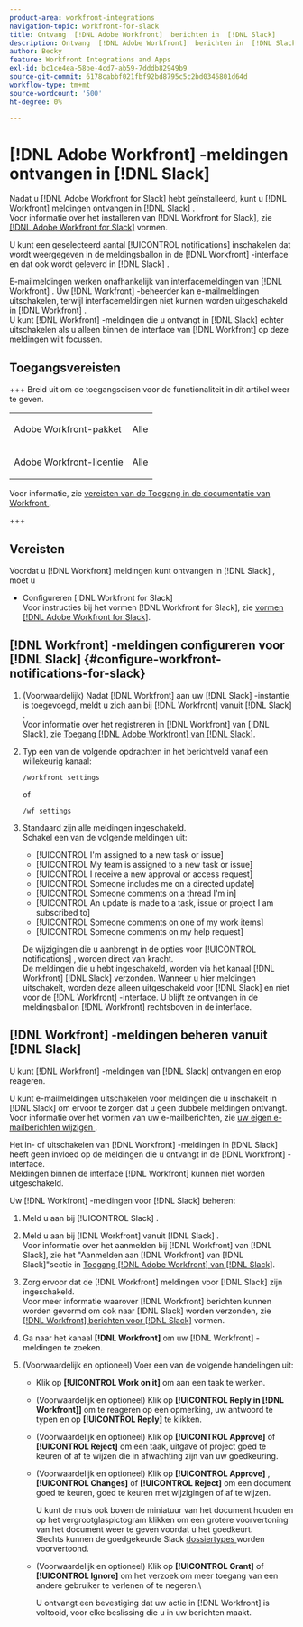 ```yaml
---
product-area: workfront-integrations
navigation-topic: workfront-for-slack
title: Ontvang  [!DNL Adobe Workfront]  berichten in  [!DNL Slack]
description: Ontvang  [!DNL Adobe Workfront]  berichten in  [!DNL Slack]
author: Becky
feature: Workfront Integrations and Apps
exl-id: bc1ce4ea-58be-4cd7-ab59-7dddb82949b9
source-git-commit: 6178cabbf021fbf92bd8795c5c2bd0346801d64d
workflow-type: tm+mt
source-wordcount: '500'
ht-degree: 0%

---
```


# [!DNL Adobe Workfront] -meldingen ontvangen in [!DNL Slack]

<!--
<p data-mc-conditions="QuicksilverOrClassic.Draft mode">(NOTE: Alina: *** Linked to Accessing Workfront from Slack.***Some of this information is duplicating in Accessing Workfront from Slack (also screen shots))</p>
-->

Nadat u [!DNL Adobe Workfront for Slack] hebt geïnstalleerd, kunt u [!DNL Workfront] meldingen ontvangen in [!DNL Slack] .\
Voor informatie over het installeren van [!DNL Workfront for Slack], zie [  [!DNL Adobe Workfront for Slack]](../../workfront-integrations-and-apps/using-workfront-with-slack/configure-workfront-for-slack.md) vormen.

U kunt een geselecteerd aantal [!UICONTROL notifications] inschakelen dat wordt weergegeven in de meldingsballon in de [!DNL Workfront] -interface en dat ook wordt geleverd in [!DNL Slack] .

E-mailmeldingen werken onafhankelijk van interfacemeldingen van [!DNL Workfront] . Uw [!DNL Workfront] -beheerder kan e-mailmeldingen uitschakelen, terwijl interfacemeldingen niet kunnen worden uitgeschakeld in [!DNL Workfront] .\
U kunt [!DNL Workfront] -meldingen die u ontvangt in [!DNL Slack] echter uitschakelen als u alleen binnen de interface van [!DNL Workfront] op deze meldingen wilt focussen.

## Toegangsvereisten

+++ Breid uit om de toegangseisen voor de functionaliteit in dit artikel weer te geven.

<table style="table-layout:auto"> 
 <col> 
 <col> 
 <tbody> 
  <tr> 
   <td role="rowheader">Adobe Workfront-pakket</td> 
   <td> <p>Alle</p> </td> 
  </tr> 
  <tr> 
   <td role="rowheader">Adobe Workfront-licentie</td> 
   <td> <p>Alle</p>
  </tr> 
 </tbody> 
</table>

Voor informatie, zie [ vereisten van de Toegang in de documentatie van Workfront ](/help/quicksilver/administration-and-setup/add-users/access-levels-and-object-permissions/access-level-requirements-in-documentation.md).

+++

## Vereisten

Voordat u [!DNL Workfront] meldingen kunt ontvangen in [!DNL Slack] , moet u

* Configureren [!DNL Workfront for Slack]\
   Voor instructies bij het vormen [!DNL Workfront for Slack], zie [ vormen  [!DNL Adobe Workfront for Slack]](../../workfront-integrations-and-apps/using-workfront-with-slack/configure-workfront-for-slack.md).

## [!DNL Workfront] -meldingen configureren voor [!DNL Slack] {#configure-workfront-notifications-for-slack}

1. (Voorwaardelijk) Nadat [!DNL Workfront] aan uw [!DNL Slack] -instantie is toegevoegd, meldt u zich aan bij [!DNL Workfront] vanuit [!DNL Slack] .\
   Voor informatie over het registreren in [!DNL Workfront] van [!DNL Slack], zie [ Toegang  [!DNL Adobe Workfront]  van  [!DNL Slack]](../../workfront-integrations-and-apps/using-workfront-with-slack/access-workfront-from-slack.md).

1. Typ een van de volgende opdrachten in het berichtveld vanaf een willekeurig kanaal:

   `/workfront settings`

   of

   `/wf settings`

1. Standaard zijn alle meldingen ingeschakeld.\
   Schakel een van de volgende meldingen uit:

   * [!UICONTROL I'm assigned to a new task or issue]
   * [!UICONTROL My team is assigned to a new task or issue]
   * [!UICONTROL I receive a new approval or access request]
   * [!UICONTROL Someone includes me on a directed update]
   * [!UICONTROL Someone comments on a thread I'm in]
   * [!UICONTROL An update is made to a task, issue or project I am subscribed to]
   * [!UICONTROL Someone comments on one of my work items]
   * [!UICONTROL Someone comments on my help request]

   De wijzigingen die u aanbrengt in de opties voor [!UICONTROL notifications] , worden direct van kracht.\
   De meldingen die u hebt ingeschakeld, worden via het kanaal [!DNL Workfront] [!DNL Slack] verzonden. Wanneer u hier meldingen uitschakelt, worden deze alleen uitgeschakeld voor [!DNL Slack] en niet voor de [!DNL Workfront] -interface. U blijft ze ontvangen in de meldingsballon [!DNL Workfront] rechtsboven in de interface.

## [!DNL Workfront] -meldingen beheren vanuit [!DNL Slack]

U kunt [!DNL Workfront] -meldingen van [!DNL Slack] ontvangen en erop reageren.

U kunt e-mailmeldingen uitschakelen voor meldingen die u inschakelt in [!DNL Slack] om ervoor te zorgen dat u geen dubbele meldingen ontvangt.\
Voor informatie over het vormen van uw e-mailberichten, zie [ uw eigen e-mailberichten wijzigen ](../../workfront-basics/using-notifications/activate-or-deactivate-your-own-event-notifications.md).

Het in- of uitschakelen van [!DNL Workfront] -meldingen in [!DNL Slack] heeft geen invloed op de meldingen die u ontvangt in de [!DNL Workfront] -interface.\
Meldingen binnen de interface [!DNL Workfront] kunnen niet worden uitgeschakeld.

Uw [!DNL Workfront] -meldingen voor [!DNL Slack] beheren:

1. Meld u aan bij [!UICONTROL Slack] .
1. Meld u aan bij [!DNL Workfront] vanuit [!DNL Slack] .\
   Voor informatie over het aanmelden bij [!DNL Workfront] van [!DNL Slack], zie het &quot;Aanmelden aan [!DNL Workfront] van [!DNL Slack]&quot;sectie in [ Toegang  [!DNL Adobe Workfront]  van  [!DNL Slack]](../../workfront-integrations-and-apps/using-workfront-with-slack/access-workfront-from-slack.md).

1. Zorg ervoor dat de [!DNL Workfront] meldingen voor [!DNL Slack] zijn ingeschakeld.\
   Voor meer informatie waarover [!DNL Workfront] berichten kunnen worden gevormd om ook naar [!DNL Slack] worden verzonden, zie [  [!DNL Workfront]  berichten voor  [!DNL Slack]](#configure-workfront-notifications-for-slack-configure-workfront-notifications-for-slack) vormen.

1. Ga naar het kanaal **[!DNL Workfront]** om uw [!DNL Workfront] -meldingen te zoeken.
1. (Voorwaardelijk en optioneel) Voer een van de volgende handelingen uit:

   * Klik op **[!UICONTROL Work on it]** om aan een taak te werken.

   * (Voorwaardelijk en optioneel) Klik op **[!UICONTROL Reply in [!DNL Workfront]]** om te reageren op een opmerking, uw antwoord te typen en op **[!UICONTROL Reply]** te klikken.

   * (Voorwaardelijk en optioneel) Klik op **[!UICONTROL Approve]** of **[!UICONTROL Reject]** om een taak, uitgave of project goed te keuren of af te wijzen die in afwachting zijn van uw goedkeuring.

   * (Voorwaardelijk en optioneel) Klik op **[!UICONTROL Approve]** , **[!UICONTROL Changes]** of **[!UICONTROL Reject]** om een document goed te keuren, goed te keuren met wijzigingen of af te wijzen.

     U kunt de muis ook boven de miniatuur van het document houden en op het vergrootglaspictogram klikken om een grotere voorvertoning van het document weer te geven voordat u het goedkeurt.\
      Slechts kunnen de goedgekeurde Slack [ dossiertypes ](https://api.slack.com/types/file) worden voorvertoond.

   * (Voorwaardelijk en optioneel) Klik op **[!UICONTROL Grant]** of **[!UICONTROL Ignore]** om het verzoek om meer toegang van een andere gebruiker te verlenen of te negeren.\

     U ontvangt een bevestiging dat uw actie in [!DNL Workfront] is voltooid, voor elke beslissing die u in uw berichten maakt.
